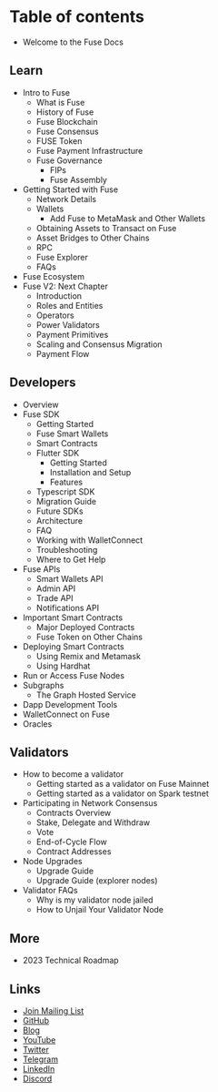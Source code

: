 # Table of contents

* Welcome to the Fuse Docs

## Learn <a href="#understanding-fuse" id="understanding-fuse"></a>

* Intro to Fuse
  * What is Fuse
  * History of Fuse
  * Fuse Blockchain
  * Fuse Consensus
  * FUSE Token
  * Fuse Payment Infrastructure
  * Fuse Governance
    * FIPs
    * Fuse Assembly
* Getting Started with Fuse
  * Network Details
  * Wallets
    * Add Fuse to MetaMask and Other Wallets
  * Obtaining Assets to Transact on Fuse
  * Asset Bridges to Other Chains
  * RPC
  * Fuse Explorer
  * FAQs
* Fuse Ecosystem
* Fuse V2: Next Chapter
  * Introduction
  * Roles and Entities
  * Operators
  * Power Validators
  * Payment Primitives
  * Scaling and Consensus Migration
  * Payment Flow

## Developers

* Overview
* Fuse SDK
  * Getting Started
  * Fuse Smart Wallets
  * Smart Contracts
  * Flutter SDK
    * Getting Started
    * Installation and Setup
    * Features
  * Typescript SDK
  * Migration Guide
  * Future SDKs
  * Architecture
  * FAQ
  * Working with WalletConnect
  * Troubleshooting
  * Where to Get Help
* Fuse APIs
  * Smart Wallets API
  * Admin API
  * Trade API
  * Notifications API
* Important Smart Contracts
  * Major Deployed Contracts
  * Fuse Token on Other Chains
* Deploying Smart Contracts
  * Using Remix and Metamask
  * Using Hardhat
* Run or Access Fuse Nodes
* Subgraphs
  * The Graph Hosted Service
* Dapp Development Tools
* WalletConnect on Fuse
* Oracles

## Validators

* How to become a validator
  * Getting started as a validator on Fuse Mainnet
  * Getting started as a validator on Spark testnet
* Participating in Network Consensus
  * Contracts Overview
  * Stake, Delegate and Withdraw
  * Vote
  * End-of-Cycle Flow
  * Contract Addresses
* Node Upgrades
  * Upgrade Guide
  * Upgrade Guide (explorer nodes)
* Validator FAQs
  * Why is my validator node jailed
  * How to Unjail Your Validator Node

## More

* 2023 Technical Roadmap

## Links

* [Join Mailing List](https://cdn.forms-content.sg-form.com/d81bb4fc-c732-11e9-a6f6-de5802169549)
* [GitHub](https://github.com/fuseio)
* [Blog](https://news.fuse.io/)
* [YouTube](https://www.youtube.com/channel/UC7NaJ0UhmyHi5MvZSk61akA)
* [Twitter](https://twitter.com/fuse\_network)
* [Telegram](https://t.me/fuseio)
* [LinkedIn](https://www.linkedin.com/company/fuseio/)
* [Discord](https://discord.com/invite/jpPMeSZ)
